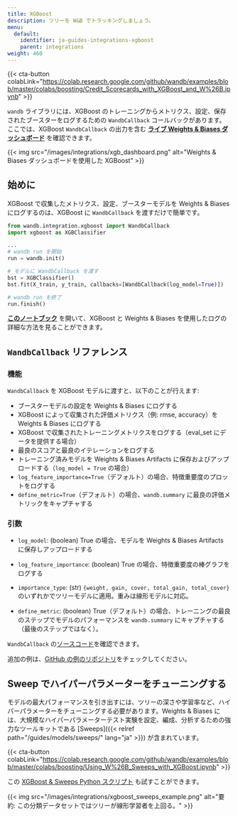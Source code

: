 ```yaml
---
title: XGBoost
description: ツリーを W&B でトラッキングしましょう。
menu:
  default:
    identifier: ja-guides-integrations-xgboost
    parent: integrations
weight: 460
---
```


{{< cta-button colabLink="https://colab.research.google.com/github/wandb/examples/blob/master/colabs/boosting/Credit_Scorecards_with_XGBoost_and_W%26B.ipynb" >}}

`wandb` ライブラリには、XGBoost のトレーニングからメトリクス、設定、保存されたブースターをログするための `WandbCallback` コールバックがあります。ここでは、XGBoost `WandbCallback` の出力を含む **[ライブ Weights & Biases ダッシュボード](https://wandb.ai/morg/credit_scorecard)** を確認できます。

{{< img src="/images/integrations/xgb_dashboard.png" alt="Weights & Biases ダッシュボードを使用した XGBoost" >}}

## 始めに

XGBoost で収集したメトリクス、設定、ブースターモデルを Weights & Biases にログするのは、XGBoost に `WandbCallback` を渡すだけで簡単です。

```python
from wandb.integration.xgboost import WandbCallback
import xgboost as XGBClassifier

...
# wandb run を開始
run = wandb.init()

# モデルに WandbCallback を渡す
bst = XGBClassifier()
bst.fit(X_train, y_train, callbacks=[WandbCallback(log_model=True)])

# wandb run を終了
run.finish()
```

**[このノートブック](https://wandb.me/xgboost)** を開いて、XGBoost と Weights & Biases を使用したログの詳細な方法を見ることができます。

## `WandbCallback` リファレンス

### 機能
`WandbCallback` を XGBoost モデルに渡すと、以下のことが行えます:
- ブースターモデルの設定を Weights & Biases にログする
- XGBoost によって収集された評価メトリクス（例: rmse, accuracy）を Weights & Biases にログする
- XGBoost で収集されたトレーニングメトリクスをログする（eval_set にデータを提供する場合）
- 最良のスコアと最良のイテレーションをログする
- トレーニング済みモデルを Weights & Biases Artifacts に保存およびアップロードする（`log_model = True` の場合）
- `log_feature_importance=True`（デフォルト）の場合、特徴重要度のプロットをログする
- `define_metric=True`（デフォルト）の場合、`wandb.summary` に最良の評価メトリックをキャプチャする

### 引数
- `log_model`: (boolean) True の場合、モデルを Weights & Biases Artifacts に保存しアップロードする

- `log_feature_importance`: (boolean) True の場合、特徴重要度の棒グラフをログする

- `importance_type`: (str) `{weight, gain, cover, total_gain, total_cover}` のいずれかでツリーモデルに適用。重みは線形モデルに対応。

- `define_metric`: (boolean) True（デフォルト）の場合、トレーニングの最良のステップでモデルのパフォーマンスを `wandb.summary` にキャプチャする（最後のステップではなく）。

`WandbCallback` の[ソースコード](https://github.com/wandb/wandb/blob/main/wandb/integration/xgboost/xgboost.py)を確認できます。

追加の例は、[GitHub の例のリポジトリ](https://github.com/wandb/examples/tree/master/examples/boosting-algorithms)をチェックしてください。

## Sweep でハイパーパラメーターをチューニングする

モデルの最大パフォーマンスを引き出すには、ツリーの深さや学習率など、ハイパーパラメーターをチューニングする必要があります。Weights & Biases には、大規模なハイパーパラメーターテスト実験を設定、編成、分析するための強力なツールキットである [Sweeps]({{< relref path="/guides/models/sweeps/" lang="ja" >}}) が含まれています。

{{< cta-button colabLink="https://colab.research.google.com/github/wandb/examples/blob/master/colabs/boosting/Using_W%26B_Sweeps_with_XGBoost.ipynb" >}}

この [XGBoost & Sweeps Python スクリプト](https://github.com/wandb/examples/blob/master/examples/wandb-sweeps/sweeps-xgboost/xgboost_tune.py) も試すことができます。

{{< img src="/images/integrations/xgboost_sweeps_example.png" alt="要約: この分類データセットではツリーが線形学習者を上回る。" >}}